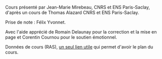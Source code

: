 Cours présenté par Jean-Marie Mirebeau, CNRS et ENS Paris-Saclay, d'après un cours de Thomas Alazard CNRS et ENS Paris-Saclay.

Prise de note : Félix Yvonnet.

Avec l'aide apprécié de Romain Delaunay pour la correction et la mise en page et Corentin Cournou pour le soutien émotionnel.

Données de cours (RAS), [un seul lien utile](http://math.ens-paris-saclay.fr/version-francaise/formations/formation-en-mathematiques-de-l-ens-paris-saclay/2eme-annee-le-m1-hadamard/resume-des-cours-de-m1-hadamard-site-ens-306767.kjsp?RH=1242812167142) qui permet d'avoir le plan du cours.
